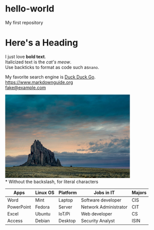 # hello-world
My first repository  

# Here's a Heading  
I just love **bold text**.     
Italicized text is the *cat's meow*.  
Use backticks to format as code such as`nano`. 

My favorite search engine is [Duck Duck Go](https://duckduckgo.com).  
<https://www.markdownguide.org>  
<fake@example.com>  

[![An old rock in the desert](/assets/shiprock.jpg "Shiprock")](https://www.flickr.com/photos/beaurogers/31833779864/)  
\* Without the backslash, for literal characters  

| Apps       | Linux OS | Platform | Jobs in IT            | Majors |
|------------|----------|----------|-----------------------|--------|
| Word       | Mint     | Laptop   | Software developer    | CIS    |
| PowerPoint | Fedora   | Server   | Network Administrator | CIT    |
| Excel      | Ubuntu   | IoT/Pi   | Web developer         | CS     |
| Access     | Debian   | Desktop  | Security Analyst      | ISIN   |
